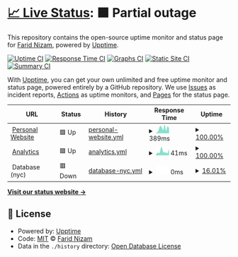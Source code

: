 # [📈 Live Status](https://yuimatcha.github.io/uptime): <!--live status--> **🟧 Partial outage**

This repository contains the open-source uptime monitor and status page for [Farid Nizam](www.onolune.me), powered by [Upptime](https://github.com/upptime/upptime).

[![Uptime CI](https://github.com/yuimatcha/uptime/workflows/Uptime%20CI/badge.svg)](https://github.com/yuimatcha/uptime/actions?query=workflow%3A%22Uptime+CI%22)
[![Response Time CI](https://github.com/yuimatcha/uptime/workflows/Response%20Time%20CI/badge.svg)](https://github.com/yuimatcha/uptime/actions?query=workflow%3A%22Response+Time+CI%22)
[![Graphs CI](https://github.com/yuimatcha/uptime/workflows/Graphs%20CI/badge.svg)](https://github.com/yuimatcha/uptime/actions?query=workflow%3A%22Graphs+CI%22)
[![Static Site CI](https://github.com/yuimatcha/uptime/workflows/Static%20Site%20CI/badge.svg)](https://github.com/yuimatcha/uptime/actions?query=workflow%3A%22Static+Site+CI%22)
[![Summary CI](https://github.com/yuimatcha/uptime/workflows/Summary%20CI/badge.svg)](https://github.com/yuimatcha/uptime/actions?query=workflow%3A%22Summary+CI%22)

With [Upptime](https://upptime.js.org), you can get your own unlimited and free uptime monitor and status page, powered entirely by a GitHub repository. We use [Issues](https://github.com/yuimatcha/uptime/issues) as incident reports, [Actions](https://github.com/yuimatcha/uptime/actions) as uptime monitors, and [Pages](https://yuimatcha.github.io/uptime) for the status page.

<!--start: status pages-->
<!-- This summary is generated by Upptime (https://github.com/upptime/upptime) -->
<!-- Do not edit this manually, your changes will be overwritten -->
<!-- prettier-ignore -->
| URL | Status | History | Response Time | Uptime |
| --- | ------ | ------- | ------------- | ------ |
| <img alt="" src="https://favicons.githubusercontent.com/www.onolune.me" height="13"> [Personal Website](https://www.onolune.me) | 🟩 Up | [personal-website.yml](https://github.com/yuimatcha/uptime/commits/HEAD/history/personal-website.yml) | <details><summary><img alt="Response time graph" src="./graphs/personal-website/response-time-week.png" height="20"> 389ms</summary><br><a href="https://yuimatcha.github.io/uptime/history/personal-website"><img alt="Response time 389" src="https://img.shields.io/endpoint?url=https%3A%2F%2Fraw.githubusercontent.com%2Fyuimatcha%2Fuptime%2FHEAD%2Fapi%2Fpersonal-website%2Fresponse-time.json"></a><br><a href="https://yuimatcha.github.io/uptime/history/personal-website"><img alt="24-hour response time 389" src="https://img.shields.io/endpoint?url=https%3A%2F%2Fraw.githubusercontent.com%2Fyuimatcha%2Fuptime%2FHEAD%2Fapi%2Fpersonal-website%2Fresponse-time-day.json"></a><br><a href="https://yuimatcha.github.io/uptime/history/personal-website"><img alt="7-day response time 389" src="https://img.shields.io/endpoint?url=https%3A%2F%2Fraw.githubusercontent.com%2Fyuimatcha%2Fuptime%2FHEAD%2Fapi%2Fpersonal-website%2Fresponse-time-week.json"></a><br><a href="https://yuimatcha.github.io/uptime/history/personal-website"><img alt="30-day response time 389" src="https://img.shields.io/endpoint?url=https%3A%2F%2Fraw.githubusercontent.com%2Fyuimatcha%2Fuptime%2FHEAD%2Fapi%2Fpersonal-website%2Fresponse-time-month.json"></a><br><a href="https://yuimatcha.github.io/uptime/history/personal-website"><img alt="1-year response time 389" src="https://img.shields.io/endpoint?url=https%3A%2F%2Fraw.githubusercontent.com%2Fyuimatcha%2Fuptime%2FHEAD%2Fapi%2Fpersonal-website%2Fresponse-time-year.json"></a></details> | <details><summary><a href="https://yuimatcha.github.io/uptime/history/personal-website">100.00%</a></summary><a href="https://yuimatcha.github.io/uptime/history/personal-website"><img alt="All-time uptime 100.00%" src="https://img.shields.io/endpoint?url=https%3A%2F%2Fraw.githubusercontent.com%2Fyuimatcha%2Fuptime%2FHEAD%2Fapi%2Fpersonal-website%2Fuptime.json"></a><br><a href="https://yuimatcha.github.io/uptime/history/personal-website"><img alt="24-hour uptime 100.00%" src="https://img.shields.io/endpoint?url=https%3A%2F%2Fraw.githubusercontent.com%2Fyuimatcha%2Fuptime%2FHEAD%2Fapi%2Fpersonal-website%2Fuptime-day.json"></a><br><a href="https://yuimatcha.github.io/uptime/history/personal-website"><img alt="7-day uptime 100.00%" src="https://img.shields.io/endpoint?url=https%3A%2F%2Fraw.githubusercontent.com%2Fyuimatcha%2Fuptime%2FHEAD%2Fapi%2Fpersonal-website%2Fuptime-week.json"></a><br><a href="https://yuimatcha.github.io/uptime/history/personal-website"><img alt="30-day uptime 100.00%" src="https://img.shields.io/endpoint?url=https%3A%2F%2Fraw.githubusercontent.com%2Fyuimatcha%2Fuptime%2FHEAD%2Fapi%2Fpersonal-website%2Fuptime-month.json"></a><br><a href="https://yuimatcha.github.io/uptime/history/personal-website"><img alt="1-year uptime 100.00%" src="https://img.shields.io/endpoint?url=https%3A%2F%2Fraw.githubusercontent.com%2Fyuimatcha%2Fuptime%2FHEAD%2Fapi%2Fpersonal-website%2Fuptime-year.json"></a></details>
| <img alt="" src="https://favicons.githubusercontent.com/ovra.vercel.app" height="13"> [Analytics](https://ovra.vercel.app) | 🟩 Up | [analytics.yml](https://github.com/yuimatcha/uptime/commits/HEAD/history/analytics.yml) | <details><summary><img alt="Response time graph" src="./graphs/analytics/response-time-week.png" height="20"> 41ms</summary><br><a href="https://yuimatcha.github.io/uptime/history/analytics"><img alt="Response time 41" src="https://img.shields.io/endpoint?url=https%3A%2F%2Fraw.githubusercontent.com%2Fyuimatcha%2Fuptime%2FHEAD%2Fapi%2Fanalytics%2Fresponse-time.json"></a><br><a href="https://yuimatcha.github.io/uptime/history/analytics"><img alt="24-hour response time 41" src="https://img.shields.io/endpoint?url=https%3A%2F%2Fraw.githubusercontent.com%2Fyuimatcha%2Fuptime%2FHEAD%2Fapi%2Fanalytics%2Fresponse-time-day.json"></a><br><a href="https://yuimatcha.github.io/uptime/history/analytics"><img alt="7-day response time 41" src="https://img.shields.io/endpoint?url=https%3A%2F%2Fraw.githubusercontent.com%2Fyuimatcha%2Fuptime%2FHEAD%2Fapi%2Fanalytics%2Fresponse-time-week.json"></a><br><a href="https://yuimatcha.github.io/uptime/history/analytics"><img alt="30-day response time 41" src="https://img.shields.io/endpoint?url=https%3A%2F%2Fraw.githubusercontent.com%2Fyuimatcha%2Fuptime%2FHEAD%2Fapi%2Fanalytics%2Fresponse-time-month.json"></a><br><a href="https://yuimatcha.github.io/uptime/history/analytics"><img alt="1-year response time 41" src="https://img.shields.io/endpoint?url=https%3A%2F%2Fraw.githubusercontent.com%2Fyuimatcha%2Fuptime%2FHEAD%2Fapi%2Fanalytics%2Fresponse-time-year.json"></a></details> | <details><summary><a href="https://yuimatcha.github.io/uptime/history/analytics">100.00%</a></summary><a href="https://yuimatcha.github.io/uptime/history/analytics"><img alt="All-time uptime 100.00%" src="https://img.shields.io/endpoint?url=https%3A%2F%2Fraw.githubusercontent.com%2Fyuimatcha%2Fuptime%2FHEAD%2Fapi%2Fanalytics%2Fuptime.json"></a><br><a href="https://yuimatcha.github.io/uptime/history/analytics"><img alt="24-hour uptime 100.00%" src="https://img.shields.io/endpoint?url=https%3A%2F%2Fraw.githubusercontent.com%2Fyuimatcha%2Fuptime%2FHEAD%2Fapi%2Fanalytics%2Fuptime-day.json"></a><br><a href="https://yuimatcha.github.io/uptime/history/analytics"><img alt="7-day uptime 100.00%" src="https://img.shields.io/endpoint?url=https%3A%2F%2Fraw.githubusercontent.com%2Fyuimatcha%2Fuptime%2FHEAD%2Fapi%2Fanalytics%2Fuptime-week.json"></a><br><a href="https://yuimatcha.github.io/uptime/history/analytics"><img alt="30-day uptime 100.00%" src="https://img.shields.io/endpoint?url=https%3A%2F%2Fraw.githubusercontent.com%2Fyuimatcha%2Fuptime%2FHEAD%2Fapi%2Fanalytics%2Fuptime-month.json"></a><br><a href="https://yuimatcha.github.io/uptime/history/analytics"><img alt="1-year uptime 100.00%" src="https://img.shields.io/endpoint?url=https%3A%2F%2Fraw.githubusercontent.com%2Fyuimatcha%2Fuptime%2FHEAD%2Fapi%2Fanalytics%2Fuptime-year.json"></a></details>
| <img alt="" src="https://favicons.githubusercontent.com/null" height="13"> Database (nyc) | 🟥 Down | [database-nyc.yml](https://github.com/yuimatcha/uptime/commits/HEAD/history/database-nyc.yml) | <details><summary><img alt="Response time graph" src="./graphs/database-nyc/response-time-week.png" height="20"> 0ms</summary><br><a href="https://yuimatcha.github.io/uptime/history/database-nyc"><img alt="Response time 0" src="https://img.shields.io/endpoint?url=https%3A%2F%2Fraw.githubusercontent.com%2Fyuimatcha%2Fuptime%2FHEAD%2Fapi%2Fdatabase-nyc%2Fresponse-time.json"></a><br><a href="https://yuimatcha.github.io/uptime/history/database-nyc"><img alt="24-hour response time 0" src="https://img.shields.io/endpoint?url=https%3A%2F%2Fraw.githubusercontent.com%2Fyuimatcha%2Fuptime%2FHEAD%2Fapi%2Fdatabase-nyc%2Fresponse-time-day.json"></a><br><a href="https://yuimatcha.github.io/uptime/history/database-nyc"><img alt="7-day response time 0" src="https://img.shields.io/endpoint?url=https%3A%2F%2Fraw.githubusercontent.com%2Fyuimatcha%2Fuptime%2FHEAD%2Fapi%2Fdatabase-nyc%2Fresponse-time-week.json"></a><br><a href="https://yuimatcha.github.io/uptime/history/database-nyc"><img alt="30-day response time 0" src="https://img.shields.io/endpoint?url=https%3A%2F%2Fraw.githubusercontent.com%2Fyuimatcha%2Fuptime%2FHEAD%2Fapi%2Fdatabase-nyc%2Fresponse-time-month.json"></a><br><a href="https://yuimatcha.github.io/uptime/history/database-nyc"><img alt="1-year response time 0" src="https://img.shields.io/endpoint?url=https%3A%2F%2Fraw.githubusercontent.com%2Fyuimatcha%2Fuptime%2FHEAD%2Fapi%2Fdatabase-nyc%2Fresponse-time-year.json"></a></details> | <details><summary><a href="https://yuimatcha.github.io/uptime/history/database-nyc">16.01%</a></summary><a href="https://yuimatcha.github.io/uptime/history/database-nyc"><img alt="All-time uptime 16.01%" src="https://img.shields.io/endpoint?url=https%3A%2F%2Fraw.githubusercontent.com%2Fyuimatcha%2Fuptime%2FHEAD%2Fapi%2Fdatabase-nyc%2Fuptime.json"></a><br><a href="https://yuimatcha.github.io/uptime/history/database-nyc"><img alt="24-hour uptime 16.01%" src="https://img.shields.io/endpoint?url=https%3A%2F%2Fraw.githubusercontent.com%2Fyuimatcha%2Fuptime%2FHEAD%2Fapi%2Fdatabase-nyc%2Fuptime-day.json"></a><br><a href="https://yuimatcha.github.io/uptime/history/database-nyc"><img alt="7-day uptime 16.01%" src="https://img.shields.io/endpoint?url=https%3A%2F%2Fraw.githubusercontent.com%2Fyuimatcha%2Fuptime%2FHEAD%2Fapi%2Fdatabase-nyc%2Fuptime-week.json"></a><br><a href="https://yuimatcha.github.io/uptime/history/database-nyc"><img alt="30-day uptime 16.01%" src="https://img.shields.io/endpoint?url=https%3A%2F%2Fraw.githubusercontent.com%2Fyuimatcha%2Fuptime%2FHEAD%2Fapi%2Fdatabase-nyc%2Fuptime-month.json"></a><br><a href="https://yuimatcha.github.io/uptime/history/database-nyc"><img alt="1-year uptime 16.01%" src="https://img.shields.io/endpoint?url=https%3A%2F%2Fraw.githubusercontent.com%2Fyuimatcha%2Fuptime%2FHEAD%2Fapi%2Fdatabase-nyc%2Fuptime-year.json"></a></details>

<!--end: status pages-->

[**Visit our status website →**](https://yuimatcha.github.io/uptime)

## 📄 License

- Powered by: [Upptime](https://github.com/upptime/upptime)
- Code: [MIT](./LICENSE) © [Farid Nizam](www.onolune.me)
- Data in the `./history` directory: [Open Database License](https://opendatacommons.org/licenses/odbl/1-0/)
